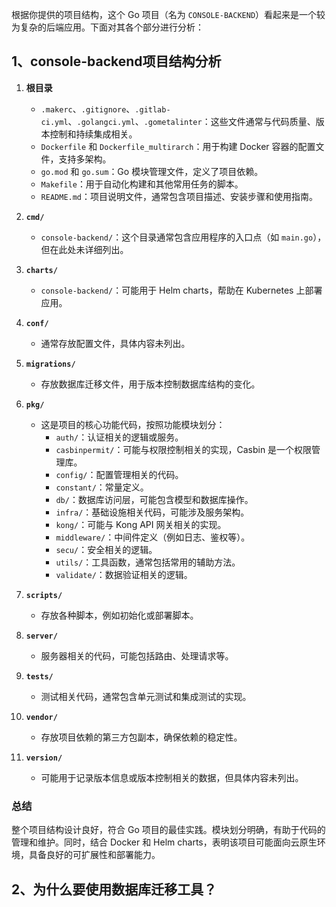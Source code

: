 根据你提供的项目结构，这个 Go 项目（名为 `CONSOLE-BACKEND`）看起来是一个较为复杂的后端应用。下面对其各个部分进行分析：

## 1、console-backend项目结构分析

1. **根目录**
   - `.makerc`、`.gitignore`、`.gitlab-ci.yml`、`.golangci.yml`、`.gometalinter`：这些文件通常与代码质量、版本控制和持续集成相关。
   - `Dockerfile` 和 `Dockerfile_multirarch`：用于构建 Docker 容器的配置文件，支持多架构。
   - `go.mod` 和 `go.sum`：Go 模块管理文件，定义了项目依赖。
   - `Makefile`：用于自动化构建和其他常用任务的脚本。
   - `README.md`：项目说明文件，通常包含项目描述、安装步骤和使用指南。

2. **`cmd/`**
   - `console-backend/`：这个目录通常包含应用程序的入口点（如 `main.go`），但在此处未详细列出。

3. **`charts/`**
   - `console-backend/`：可能用于 Helm charts，帮助在 Kubernetes 上部署应用。

4. **`conf/`**
   - 通常存放配置文件，具体内容未列出。

5. **`migrations/`**
   - 存放数据库迁移文件，用于版本控制数据库结构的变化。

6. **`pkg/`**
   - 这是项目的核心功能代码，按照功能模块划分：
     - `auth/`：认证相关的逻辑或服务。
     - `casbinpermit/`：可能与权限控制相关的实现，Casbin 是一个权限管理库。
     - `config/`：配置管理相关的代码。
     - `constant/`：常量定义。
     - `db/`：数据库访问层，可能包含模型和数据库操作。
     - `infra/`：基础设施相关代码，可能涉及服务架构。
     - `kong/`：可能与 Kong API 网关相关的实现。
     - `middleware/`：中间件定义（例如日志、鉴权等）。
     - `secu/`：安全相关的逻辑。
     - `utils/`：工具函数，通常包括常用的辅助方法。
     - `validate/`：数据验证相关的逻辑。

7. **`scripts/`**
   - 存放各种脚本，例如初始化或部署脚本。

8. **`server/`**
   - 服务器相关的代码，可能包括路由、处理请求等。

9. **`tests/`**
   - 测试相关代码，通常包含单元测试和集成测试的实现。

10. **`vendor/`**
    - 存放项目依赖的第三方包副本，确保依赖的稳定性。

11. **`version/`**
    - 可能用于记录版本信息或版本控制相关的数据，但具体内容未列出。

### 总结

整个项目结构设计良好，符合 Go 项目的最佳实践。模块划分明确，有助于代码的管理和维护。同时，结合 Docker 和 Helm charts，表明该项目可能面向云原生环境，具备良好的可扩展性和部署能力。



## 2、为什么要使用数据库迁移工具？





